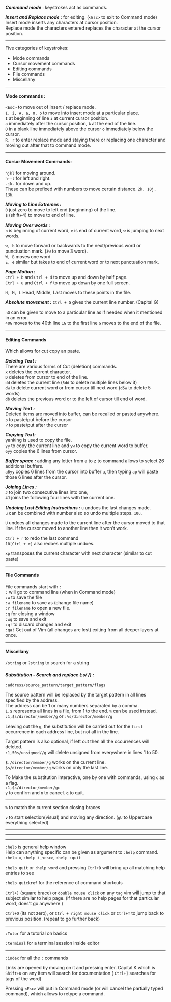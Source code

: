 
***Command mode*** : keystrokes act as commands.      

***Insert and Replace mode*** : for editing. (`<Esc>` to exit to Command mode)      
Insert mode inserts any characters at cursor position.     
Replace mode the characters entered replaces the character at the cursor position.

___

Five categories of keystrokes:
* Mode commands
* Cursor movement commands
* Editing commands
* File commands
* Miscellany

___

#### Mode commands : 
`<Esc>`  to move out of insert / replace mode.      
`I, i, A, a, O, o` to move into insert mode at a particular place.      
`I` at beginning of line `i` at current cursor position.       
`a` immediately after the cursor position, `A` at the end of the line.     
`O` in a blank line immediately above the cursor  `o` immediately below the cursor.       
`R, r` to enter replace mode and staying there or replacing one character and moving out after that to command mode.    

___

#### Cursor Movement Commands:

`hjkl` for moving around.     
`h--l` for left and right.      
`-jk-` for down and up.      
These can be prefixed with numbers to move certain distance. `2k, 10j, 13h`.    

***Moving to Line Extremes :***    
`0` just zero to move to left end (beginning) of the line.      
`$` (shift+4) to move to end of line.     

***Moving Over words :***     
`b` is beginning of current word, `e` is end of current word, `w` is jumping to next words.

`w, b` to move forward or backwards to the next/previous word or punctuation mark. (`3w` to move 3 word).     
`W, B` moves one word      
`E, e` similar but takes to end of current word or to next punctuation mark.      


***Page Motion :***    
`Ctrl + b` and `Ctrl + d` to move up and down by half page.       
`Ctrl + u` and `Ctrl + f` to move up down by one full screen.      

`H, M, L` Head, Middle, Last moves to these points in the file.     

***Absolute movement :***
`Ctrl + G` gives the current line number.
(Capital G)

`nG` can be given to move to a particular line as if needed when it mentioned in an error.     
`40G` moves to the 40th line
`1G` to the first line
`G` moves to the end of the file.

___

#### Editing Commands

Which allows for cut copy an paste.     

***Deleting Text :***    
There are various forms of Cut (deletion) commands.     
`x` deletes the current character.       
`D` deletes from cursor to end of the line.     
`dd` deletes the current line (`5dd` to delete multiple lines below it)      
`dw` to delete current word or from cursor till next word (`d5w` to delete 5 words)    
`db` deletes the previous word or to the left of cursor till end of word.     

***Moving Text :***    
Deleted items are moved into buffer, can be recalled or pasted anywhere.     
`p` to paste/put before the cursor    
`P` to paste/put after the cursor     

***Copying Text:***    
yanking is used to copy the file.    
`yy` to copy the current line and `yw` to copy the current word to buffer.      
`6yy` copies the 6 lines from cursor.      

***Buffer space :*** adding any letter from a to z to command allows to select 26 additional buffers.     
`a6yy` copies 6 lines from the cursor into buffer `a`, then typing `ap` will paste those 6 lines after the cursor.     

***Joining Lines :***   
`J` to join two consecutive lines into one,      
`4J` joins the following four lines with the current one.    


***Undoing Last Editing Instructions :***
`u` undoes the last changes made.     
`u` can be combined with number also so undo multiple steps. `10u`.


`U` undoes all changes made to the current line after the cursor moved to that line.
If the cursor moved to another line then it won't work.

`Ctrl + r` to redo the last command    
`10[Ctrl + r]` also redoes multiple undoes.

`xp` transposes the current character with next character (similar to cut paste)       
 

___

#### File Commands
File commands start with `:`      
`:` will go to command line (when in Command mode)       
`:w` to save the file      
`:w filename` to save as (change file name)      
`:r filename` to open a new file.      
`:q` for closing a window      
`:wq` to save and exit      
`:q!` to discard changes and exit      
`:qa!` Get out of Vim (all changes are lost) exiting from all deeper layers at once.      

___

#### Miscellany

`/string` or `?string` to search for a string      

#### ***Substitution - Search and replace (:s/ /) :***

`:address/source_pattern/target_pattern/flags`

The source pattern will be replaced by the target pattern in all lines specified by the address.    
The address can be 1 or many numbers separated by a comma.    
`1,$` represents all lines in a file, from 1 to the end. `%` can be used instead.    
`:1,$s/director/member/g` or `:%s/director/member/g`    

Leaving out the `g`, the substitution will be carried out for the `first` occurrence in each address line, but not all in the line.

Target pattern is also optional, if left out then all the occurrences will deleted.     
`:1,50s/unsigned//g` will delete unsigned from everywhere in lines 1 to 50.    

`$./director/member/g`  works on the current line.    
`$s/director/member/g`  works on only the last line.    

To Make the substitution interactive, one by one with commands, using `c` as a flag.     
`:1,$s/director/member/gc`     
`y` to confirm and `n` to cancel. `q` to quit.


___

`%` to match the current section closing braces     

`v` to start selection(visual) and moving any direction. (`gU` to Uppercase everything selected)      


____
___
___

`:help`   is general help window       
Help can anything specific can be given as argument to `:help` command.     
`:help x`,  `:help i_<esc>`, `:help :quit`      

`:help quit`  or `:help word` and pressing `Ctrl+D` will bring up all matching help entries to see

`:help quickref`  for the reference of command shortcuts

`Ctrl+]` (square brace) or `double mouse click` on any `tag` vim will jump to that subject similar to help page. (if there are no help pages for that particular word, does't go anywhere )      

`Ctrl+O`  (its not zero), or `Ctrl + right mouse click` or `Ctrl+T` to jump back to previous position. (repeat to go further back)


___


`:Tutor` for a tutorial on basics

`:terminal` for a terminal session inside editor

___________

`:index`  for all the `:` commands

Links are opened by moving on it and pressing enter.
Capital K which is `Shift+K` on any item will search for documentation ( `Ctrl+]` searches for tags of the word) 

Pressing `<Esc>` will put in Command mode (or will cancel the partially typed command), which allows to retype a command.









